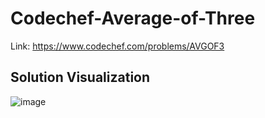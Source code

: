 # Codechef-Average-of-Three
Link: https://www.codechef.com/problems/AVGOF3
## Solution Visualization
![image](https://user-images.githubusercontent.com/51401355/152090255-7fcba22d-3b46-4135-84b8-0d0769a1b368.png)
